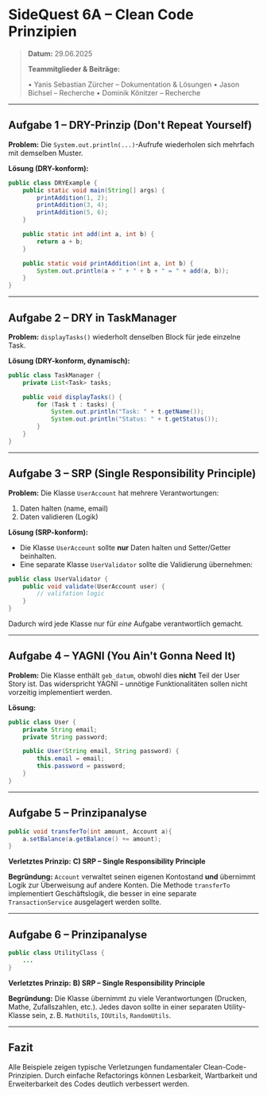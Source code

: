 # SideQuest 6A – Clean Code Prinzipien

> **Datum:** 29.06.2025
>
> **Teammitglieder & Beiträge:**
>
> • Yanis Sebastian Zürcher – Dokumentation & Lösungen
> • Jason Bichsel – Recherche
> • Dominik Könitzer – Recherche

---

## Aufgabe 1 – DRY-Prinzip (Don't Repeat Yourself)

**Problem:**
Die `System.out.println(...)`-Aufrufe wiederholen sich mehrfach mit demselben Muster.

**Lösung (DRY-konform):**

```java
public class DRYExample {
    public static void main(String[] args) {
        printAddition(1, 2);
        printAddition(3, 4);
        printAddition(5, 6);
    }

    public static int add(int a, int b) {
        return a + b;
    }

    public static void printAddition(int a, int b) {
        System.out.println(a + " + " + b + " = " + add(a, b));
    }
}
```

---

## Aufgabe 2 – DRY in TaskManager

**Problem:**
`displayTasks()` wiederholt denselben Block für jede einzelne Task.

**Lösung (DRY-konform, dynamisch):**

```java
public class TaskManager {
    private List<Task> tasks;

    public void displayTasks() {
        for (Task t : tasks) {
            System.out.println("Task: " + t.getName());
            System.out.println("Status: " + t.getStatus());
        }
    }
}
```

---

## Aufgabe 3 – SRP (Single Responsibility Principle)

**Problem:**
Die Klasse `UserAccount` hat mehrere Verantwortungen:

1. Daten halten (name, email)
2. Daten validieren (Logik)

**Lösung (SRP-konform):**

* Die Klasse `UserAccount` sollte **nur** Daten halten und Setter/Getter beinhalten.
* Eine separate Klasse `UserValidator` sollte die Validierung übernehmen:

```java
public class UserValidator {
    public void validate(UserAccount user) {
        // valifation logic
    }
}
```

Dadurch wird jede Klasse nur für *eine* Aufgabe verantwortlich gemacht.

---

## Aufgabe 4 – YAGNI (You Ain't Gonna Need It)

**Problem:**
Die Klasse enthält `geb_datum`, obwohl dies **nicht** Teil der User Story ist. Das widerspricht YAGNI – unnötige Funktionalitäten sollen nicht vorzeitig implementiert werden.

**Lösung:**

```java
public class User {
    private String email;
    private String password;

    public User(String email, String password) {
        this.email = email;
        this.password = password;
    }
}
```

---

## Aufgabe 5 – Prinzipanalyse

```java
public void transferTo(int amount, Account a){
    a.setBalance(a.getBalance() += amount);
}
```

**Verletztes Prinzip:**
**C) SRP – Single Responsibility Principle**

**Begründung:**
`Account` verwaltet seinen eigenen Kontostand **und** übernimmt Logik zur Überweisung auf andere Konten. Die Methode `transferTo` implementiert Geschäftslogik, die besser in eine separate `TransactionService` ausgelagert werden sollte.

---

## Aufgabe 6 – Prinzipanalyse

```java
public class UtilityClass {
    ...
}
```

**Verletztes Prinzip:**
**B) SRP – Single Responsibility Principle**

**Begründung:**
Die Klasse übernimmt zu viele Verantwortungen (Drucken, Mathe, Zufallszahlen, etc.). Jedes davon sollte in einer separaten Utility-Klasse sein, z. B. `MathUtils`, `IOUtils`, `RandomUtils`.

---

## Fazit

Alle Beispiele zeigen typische Verletzungen fundamentaler Clean-Code-Prinzipien. Durch einfache Refactorings können Lesbarkeit, Wartbarkeit und Erweiterbarkeit des Codes deutlich verbessert werden.

